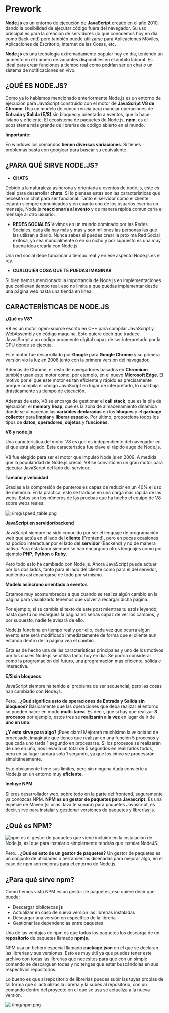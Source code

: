 # Prework

**Node.js** es un entorno de ejecución de **JavaScript** creado en el año 2010, dando la posibilidad de ejecutar código fuera del navegador. Su uso principal es para la creación de servidores (lo que conocemos hoy en día como Back-end) pero también puede utilizarse para Aplicaciones Móviles, Aplicaciones de Escritorio, Internet de las Cosas, etc.

**Node.js** es una tecnología extremadamente popular hoy en día, teniendo un aumento en el número de vacantes disponibles en el ámbito laboral. Es ideal para crear funciones a tiempo real como podrían ser un chat o un sistema de notificaciones en vivo.

## **¿QUÉ ES NODE.JS?**

Como ya lo habíamos mencionado anteriormente Node.js es un entorno de ejecución para JavaScript construido con el motor de **JavaScript V8 de Chrome**. Usa un modelo de concurrencia para manejar operaciones de **Entrada y Salida (E/S)** sin bloqueo y orientado a eventos, que lo hace liviano y eficiente. El ecosistema de paquetes de Node.js, **npm**, es el ecosistema más grande de librerías de código abierto en el mundo.

**Importante:**

En windows los comandos **tienen diversas variaciones**. Si tienes problemas basta con googlear para buscar su equivalente.


## **¿PARA QUÉ SIRVE NODE.JS?**

  * **CHATS**

  Debido a la naturaleza asíncrona y orientada a eventos de node.js, este es ideal para desarrollar **chats**. Si lo piensas estas son las características que necesita un chat para ser funcional.
  Tanto el servidor como el cliente estarán siempre comunicados y en cuanto uno de los usuarios escriba un mensaje, Node.js **reaccionaría al evento** y de manera rápida comunicaría el mensaje al otro usuario.

  * **REDES SOCIALES**
  Vivimos en un mundo dominado por las Redes Sociales, cada día hay más y más y son millones las personas las que las utilizan a diario. Nunca sabes si puedes crear la próxima Red Social exitosa, ya sea mundialmente o en su nicho y por supuesto es una muy buena idea crearla con Node.js.

  Una red social debe funcionar a tiempo real y en ese aspecto Node.js es el rey.

  * **CUALQUIER COSA QUE TE PUEDAS IMAGINAR**

  Si bien hemos mencionado la importancia de Node.js en implementaciones que conllevan tiempo real, eso no limita a que puedas implementar desde una página web hasta una tienda en línea.


## CARACTERÍSTICAS DE NODE.JS

  **¿Qué es V8?**

  V8 es un motor open-source escrito en C++ para compilar JavaScript y WebAssembly en código máquina. Esto quiere decir que traduce JavasScript a un código puramente digital capaz de ser interpretado por la CPU donde se ejecuta.

  Este motor fue desarrollado por **Google** para **Google Chrome** y su primera versión vio la luz en 2008 junto con la primera versión del navegador.

  Además de Chrome, el resto de navegadores basados en **Chromium** también usan este motor como, por ejemplo, en el nuevo **Microsoft Edge**. El motivo por el que este motor es tan eficiente y rápido es precisamente porque compila el código JavaScript en lugar de interpretarlo, lo cual baja drásticamente su tiempo de ejecución.

  Además de esto, V8 se encarga de gestionar el **call stack**, que es la pila de ejecución; el **memory heap**, que es la zona de almacenamiento dinámica donde se almacenan las **variables declaradas** en los **bloques** y el **garbage collector** para **limpiar** y **liberar espacio**. Por último, proporciona todos los tipos de **datos**, **operadores**, **objetos** y **funciones**.

  **V8 y node.js**

  Una característica del motor V8 es que es independiente del navegador en el que está alojado. Esta característica fue clave el rápido auge de Node.js.

  V8 fue elegido para ser el motor que impulsó Node.js en 2009. A medida que la popularidad de Node.js creció, V8 se convirtió en un gran motor para ejecutar JavaScript del lado del servidor.

  **Tamaño y velocidad**

  Gracias a la compresión de punteros es capaz de reducir en un 40% el uso de memoria. En la práctica, esto se traduce en una carga más rápida de las webs. Estos son los números de las pruebas que ha hecho el equipo de V8 sobre webs reales:

  ![./img/speed_table.png](./img/speed_table.png)

  **JavaScript en servidor/backend**

  JavaScript siempre ha sido conocido por ser el lenguaje de programación web que actúa en el lado del **cliente** (Frontend), pero en pocas ocasiones ha podido interactuar por el lado del **servidor** (Backend) y no de manera nativa. Para esta labor siempre se han encargado otros lenguajes como por ejemplo **PHP**, **Python** o **Ruby**.

  Pero todo esto ha cambiado con Node.js. Ahora JavaScript puede actuar por los dos lados, tanto para el lado del cliente como para el del servidor, pudiendo así encargarse de todo por sí mismo.

  **Modelo asíncrono orientado a eventos**

  Estamos muy acostumbrados a que cuando se realiza algún cambio en la página para visualizarlo tenemos que volver a recargar dicha página.

  Por ejemplo; si se cambia el texto de este post mientras tu estás leyendo, hasta que tú no recargues la página no serías capaz de ver los cambios, y por supuesto, nadie te avisará de ello.

  Node.js funciona en tiempo real y por ello, cada vez que ocurra algún evento este será modificado inmediatamente de forma que el cliente aun estando dentro de la página vea el cambio.

  Esta es de hecho una de las características principales y uno de los motivos por los cuales Node.js se utiliza tanto hoy en día. Se podría considerar como la programación del futuro, una programación más eficiente, sólida e interactiva.

  **E/S sin bloqueos**

  JavaScript siempre ha tenido el problema de ser secuencial, pero las cosas han cambiado con Node.js.

  Pero… **¿Qué significa esto de operaciones de Entrada y Salida sin bloqueos?** Básicamente que las operaciones que deba realizar el entorno se pueden hacer en modo **multi-tarea**. Es decir, que si hay que realizar **3 procesos** por ejemplo, estos tres se **realizarán a la vez** en lugar de ir de **uno en uno**.

  **¿Y esto sirve para algo?** ¡Pues claro! Mejorará muchísimo la velocidad de procesado, imagínate que tienes que realizar en una función 5 procesos y que cada uno tarda 1 segundo en procesarse. Si los procesos se realizarán de uno en uno, nos llevaría un total de 5 segundos en realizarlos todos, pero en su lugar tardará solo 1 segundo, ya que los cinco se procesarán simultáneamente.

  Esto obviamente tiene sus límites, pero sin ninguna duda convierte a Node.js en un entorno muy **eficiente**.

  **Incluye NPM**

  Si eres desarrollador web, sobre todo en la parte del frontend, seguramente ya conozcas NPM. **NPM es un gestor de paquetes para Javascript.** Es una especie de Maven (si usas Java te sonará) para paquetes Javascript, es decir, sirve para instalar y gestionar versiones de paquetes y librerías js.

## ¿Qué es NPM?

  ![npm](https://www.npmjs.com) es el gestor de paquetes que viene incluído en la instalación de Node.js, así que para instalarlo simplemente tendrás que instalar NodeJS.

  Pero… **¿Qué es esto de un gestor de paquetes?** Un gestor de paquetes es un conjunto de utilidades o herramientas diseñadas para mejorar algo, en el caso de npm son mejoras para el entorno de Node.js.
    
## ¿Para qué sirve npm?
  Como hemos visto NPM es un gestor de paquetes, eso quiere decir que puede:

  * Descargar bibliotecas **js**
  * Actualizar en caso de nueva versión las librerías instaladas
  * Descargar una versión en específico de la librería
  * Gestionar las dependencias entre paquetes

  Una de las ventajas de npm es que todos los paquetes los descarga de un **repositorio** de paquetes llamado **npmjs**.

  NPM usa un fichero especial llamado **package.json** en el que se declaran las librerías y sus versiones. Esto es muy útil ya que puedes tener este archivo con todas las librerías que necesites para que con un simple comando se descarguen todas y no tengas que estar buscándolas en sus respectivos repositorios.

  Lo bueno es que al repositorio de librerías puedes subir las tuyas propias de tal forma que si actualizas la librería y la subes al repositorio, con un comando dentro del proyecto en el que se usa se actualiza a la nueva versión.

  ![./img/npm.png](./img/npm.png)
